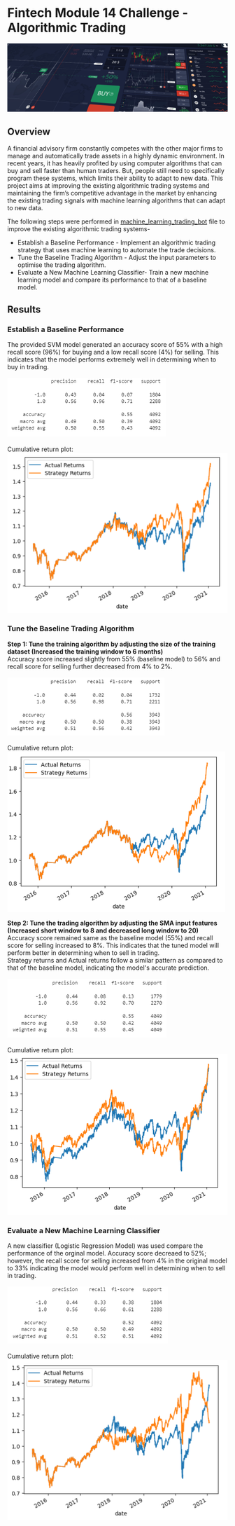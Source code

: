 # Fintech Module 14 Challenge - Algorithmic Trading
![](https://github.com/Karthi-k-a/Fintech_Module14_Challenge_Algorithmic-Trading/blob/main/Images/14-challenge-image.png)

## Overview
A financial advisory firm constantly competes with the other major firms to manage and automatically trade assets in a highly dynamic environment. In recent years, it has heavily profited by using computer algorithms that can buy and sell faster than human traders. But, people still need to specifically program these systems, which limits their ability to adapt to new data. This project aims at improving the existing algorithmic trading systems and maintaining the firm’s competitive advantage in the market by enhancing the existing trading signals with machine learning algorithms that can adapt to new data.

The following steps were performed in [machine_learning_trading_bot](https://github.com/Karthi-k-a/Fintech_Module14_Challenge_Algorithmic-Trading/blob/main/machine_learning_trading_bot.ipynb) file to improve the existing algorithmic trading systems-
- Establish a Baseline Performance - Implement an algorithmic trading strategy that uses machine learning to automate the trade decisions.
- Tune the Baseline Trading Algorithm - Adjust the input parameters to optimise the trading algorithm.
- Evaluate a New Machine Learning Classifier- Train a new machine learning model and compare its performance to that of a baseline model.

## Results
### Establish a Baseline Performance
The provided SVM model generated an accuracy score of 55% with a high recall score (96%) for buying and a low recall score (4%) for selling. This indicates that the model performs extremely well in determining when to buy in trading.<br>
<br>
![](https://github.com/Karthi-k-a/Fintech_Module14_Challenge_Algorithmic-Trading/blob/main/Images/1.1.png)<br>
<br>
Cumulative return plot:<br>
![](https://github.com/Karthi-k-a/Fintech_Module14_Challenge_Algorithmic-Trading/blob/main/Images/1.png)

### Tune the Baseline Trading Algorithm
**Step 1: Tune the training algorithm by adjusting the size of the training dataset (Increased the training window to 6 months)**<br>
Accuracy score increased slightly from 55% (baseline model) to 56% and recall score for selling further decreased from 4% to 2%.<br>
<br>
![](https://github.com/Karthi-k-a/Fintech_Module14_Challenge_Algorithmic-Trading/blob/main/Images/tune.png) <br>
<br>
Cumulative return plot:<br>
![](https://github.com/Karthi-k-a/Fintech_Module14_Challenge_Algorithmic-Trading/blob/main/Images/tune1.png)

**Step 2: Tune the trading algorithm by adjusting the SMA input features (Increased short window to 8 and decreased long window to 20)**<br>
Accuracy score remained same as the baseline model (55%) and recall score for selling increased to 8%. This indicates that the tuned model will perform better in determining when to sell in trading.<br>
Strategy returns and Actual returns follow a similar pattern as compared to that of the baseline model, indicating the model's accurate prediction.<br>
<br>
![](https://github.com/Karthi-k-a/Fintech_Module14_Challenge_Algorithmic-Trading/blob/main/Images/tune2.png) <br>
<br>
Cumulative return plot:<br>
![](https://github.com/Karthi-k-a/Fintech_Module14_Challenge_Algorithmic-Trading/blob/main/Images/tune3.png)

### Evaluate a New Machine Learning Classifier
A new classifier (Logistic Regression Model) was used compare the performance of the orginal model. Accuracy score decreaed to 52%; however, the recall score for selling increased from 4% in the original model to 33% indicating the model would perform well in determining when to sell in trading.<br>
<br>
![](https://github.com/Karthi-k-a/Fintech_Module14_Challenge_Algorithmic-Trading/blob/main/Images/2.1.png)<br>
<br>
Cumulative return plot:<br>
![](https://github.com/Karthi-k-a/Fintech_Module14_Challenge_Algorithmic-Trading/blob/main/Images/2.png)
